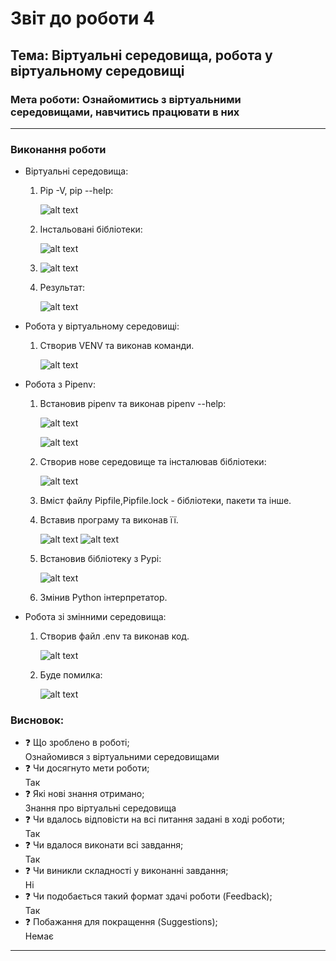 # Звіт до роботи 4
## Тема: Віртуальні середовища, робота у віртуальному середовищі
### Мета роботи: Ознайомитись з віртуальними середовищами, навчитись працювати в них
---
### Виконання роботи
- Віртуальні середовища:
    1. Pip -V, pip --help:

        ![alt text](/4_lab/pictures/Screenshot%202022-11-12%20125817.png "1")
    
    2. Інстальовані бібліотеки:

        ![alt text](/4_lab/pictures/Screenshot%202022-11-12%20125852.png "2")

    4.  ![alt text](/4_lab/pictures/Screenshot%202022-11-12%20130035.png "3")
    
    7. Результат:

        ![alt text](/4_lab/pictures/Screenshot%202022-11-12%20130414.png "4")

- Робота у віртуальному середовищі:
    1. Створив VENV та виконав команди.

        ![alt text](/4_lab/pictures/Screenshot%202022-11-12%20130941.png "5")

- Робота з Pipenv:
    1. Встановив pipenv та виконав pipenv --help:

        ![alt text](/4_lab/pictures/Screenshot%202022-11-12%20131051.png "6")

        ![alt text](/4_lab/pictures/Screenshot%202022-11-12%20131111.png "7")

    3. Створив нове середовище та інсталював бібліотеки:

        ![alt text](/4_lab/pictures/Screenshot%202022-11-12%20131554.png "8")

    4. Вміст файлу Pipfile,Pipfile.lock - бібліотеки, пакети та інше.
    5. Вставив програму та виконав її.

        ![alt text](/4_lab/pictures/Screenshot%202022-11-12%20132604.png "9")
        ![alt text](/4_lab/pictures/Screenshot%202022-11-12%20132627.png "10")

    7. Встановив бібліотеку з Pypi:

        ![alt text](/4_lab/pictures/Screenshot%202022-11-12%20133001.png"11")

    8. Змінив Python інтерпретатор. 

- Робота зі змінними середовища:
    1. Створив файл .env та виконав код.

        ![alt text](https://raw.githubusercontent.com/R-Melnychuk/Predstavlenya/main/screenshots/lab4_12.png "Результат виконання завдання")

    2. Буде помилка:

        ![alt text](https://raw.githubusercontent.com/R-Melnychuk/Predstavlenya/main/screenshots/lab4_13.png "Результат виконання завдання")
 
 
### Висновок: 
- :question: Що зроблено в роботі;  
Ознайомився з віртуальними середовищами
- :question: Чи досягнуто мети роботи;  
Так
- :question: Які нові знання отримано;  
Знання про віртуальні середовища
- :question: Чи вдалось відповісти на всі питання задані в ході роботи;  
Так
- :question: Чи вдалося виконати всі завдання;  
Так
- :question: Чи виникли складності у виконанні завдання;  
Ні
- :question: Чи подобається такий формат здачі роботи (Feedback);  
Так
- :question: Побажання для покращення (Suggestions);  
Немає
---